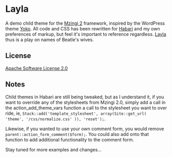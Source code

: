 # Layla #

A demo child theme for the [Mzingi 2](https://github.com/miklb/Mzingi_v2) framework, inspired by the WordPress theme [Yoko](http://www.elmastudio.de/wordpress-themes/yoko/). All code and CSS has been rewritten for [Habari](http://habariproject.org) and my own preferences of markup, but feel it's important to reference regardless. [Layla](http://en.wikipedia.org/wiki/Layla) thus is a play on names of Beatle's wives.


## License ##
[Apache Software License 2.0](http://www.apache.org/licenses/LICENSE-2.0.html)

## Notes ##

Child themes in Habari are still being tweaked, but as I understand it, if you want to override any of the stylesheets from Mzingi 2.0, simply add a call in the action_add_theme_vars function a call to the stylesheet you want to over ride, ie,  `Stack::add('template_stylesheet', array(Site::get_url( 'theme', '/css/normalize.css' )), 'reset');`.

Likewise, if you wanted to use your own comment form, you would remove `parent::action_form_comment($form);`. You could also add onto that function to add additional functionality to the comment form.

Stay tuned for more examples and changes…

